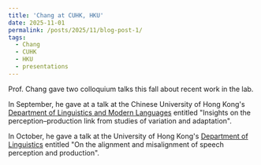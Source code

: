 ```yaml
---
title: 'Chang at CUHK, HKU'
date: 2025-11-01
permalink: /posts/2025/11/blog-post-1/
tags:
  - Chang
  - CUHK
  - HKU
  - presentations
---
```


Prof. Chang gave two colloquium talks this fall about recent work in the lab. 

In September, he gave at a talk at the Chinese University of Hong Kong's <a href="https://ling.cuhk.edu.hk/" target="_blank" rel="noopener noreferrer">Department of Linguistics and Modern Languages</a> entitled "Insights on the perception–production link from studies of variation and adaptation". 

In October, he gave a talk at the University of Hong Kong's <a href="https://linguistics.hku.hk/" target="_blank" rel="noopener noreferrer">Department of Linguistics</a> entitled "On the alignment and misalignment of speech perception and production".
